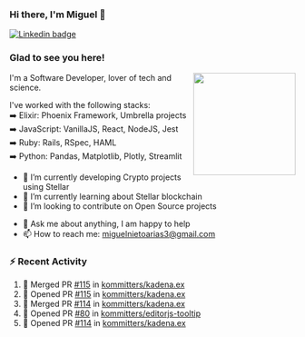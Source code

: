 ### Hi there, I'm Miguel 👋

<a href="https://linkedin.com/in/miguelnietoa/" target="_blank" rel="noopener noreferrer">
  <img src="https://img.shields.io/badge/-LinkedIn-0e76a8?style=flat-square&logo=Linkedin&logoColor=white" alt="Linkedin badge">
</a>
<!-- [![Website Badge](https://img.shields.io/badge/Website-3b5998?style=flat-square&logo=google-chrome&logoColor=white)](#notavailablenow#) 

<img src="https://i.imgur.com/tbrLrt5.gif" width=400 alt="Coding GIF" align="right"/>
-->


### Glad to see you here!
<a href="https://github.com/miguelnietoa"><img src="https://github-readme-stats.vercel.app/api?username=miguelnietoa&show_icons=true&hide_border=true&count_private=true&include_all_commits=true&theme=tokyonight" height="180em" align="right"/></a>
I'm a Software Developer, lover of tech and science. 

I've worked with the following stacks:\
➡️ Elixir: Phoenix Framework, Umbrella projects\
➡️ JavaScript: VanillaJS, React, NodeJS, Jest\
➡️ Ruby: Rails, RSpec, HAML\
➡️ Python: Pandas, Matplotlib, Plotly, Streamlit

- 🔭 I’m currently developing Crypto projects using Stellar
- 🌱 I’m currently learning about Stellar blockchain
- 👯 I’m looking to contribute on Open Source projects
<!-- 
- 😄 I just finished a Machine Learning course! 
- 🤔 I’m looking for help with ...
-->
- 💬 Ask me about anything, I am happy to help
- 📫 How to reach me: miguelnietoarias3@gmail.com

### ⚡ Recent Activity

<!--START_SECTION:activity-->
1. 🎉 Merged PR [#115](https://github.com/kommitters/kadena.ex/pull/115) in [kommitters/kadena.ex](https://github.com/kommitters/kadena.ex)
2. 💪 Opened PR [#115](https://github.com/kommitters/kadena.ex/pull/115) in [kommitters/kadena.ex](https://github.com/kommitters/kadena.ex)
3. 🎉 Merged PR [#114](https://github.com/kommitters/kadena.ex/pull/114) in [kommitters/kadena.ex](https://github.com/kommitters/kadena.ex)
4. 💪 Opened PR [#80](https://github.com/kommitters/editorjs-tooltip/pull/80) in [kommitters/editorjs-tooltip](https://github.com/kommitters/editorjs-tooltip)
5. 💪 Opened PR [#114](https://github.com/kommitters/kadena.ex/pull/114) in [kommitters/kadena.ex](https://github.com/kommitters/kadena.ex)
<!--END_SECTION:activity-->
